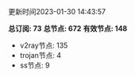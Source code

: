 更新时间2023-01-30 14:43:57

**总订阅: 73**
**总节点: 672**
**有效节点: 148**
- v2ray节点: 135
- trojan节点: 4
- ss节点: 9
